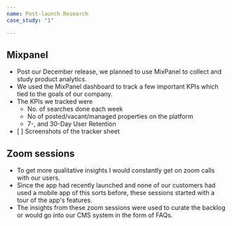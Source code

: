 ```yaml
---
name: Post-launch Research
case_study: "1"

---
```

## Mixpanel

* Post our December release, we planned to use MixPanel to collect and study product analytics.
* We used the MixPanel dashboard to track a few important KPIs which tied to the goals of our company.
* The KPIs we tracked were
  * No. of searches done each week
  * No of posted/vacant/managed properties on the platform
  * 7-, and 30-Day User Retention
* \[ \] Screenshots of the tracker sheet

## Zoom sessions

* To get more qualitative insights I would constantly get on zoom calls with our users.
* Since the app had recently launched and none of our customers had used a mobile app of this sorts before, these sessions started with a tour of the app's features.
* The insights from these zoom sessions were used to curate the backlog or would go into our CMS system in the form of FAQs.